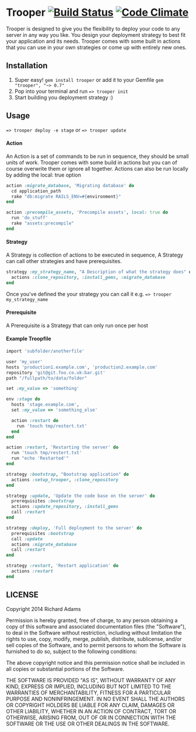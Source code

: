 # Trooper [![Build Status](https://secure.travis-ci.org/madwire/trooper.png?branch=master)](http://travis-ci.org/madwire/trooper) [![Code Climate](https://codeclimate.com/github/madwire/trooper.png)](https://codeclimate.com/github/madwire/trooper)

Trooper is designed to give you the flexibility to deploy your code to any server in any way you like.
You design your deployment strategy to best fit your application and its needs. 
Trooper comes with some built in actions that you can use in your own strategies or come up with entirely new ones.

## Installation

1. Super easy! `gem install trooper` or add it to your Gemfile `gem "trooper", "~> 0.7"`
2. Pop into your terminal and run `=> trooper init`
3. Start building you deployment strategy :)

## Usage

`=> trooper deploy -e stage` or `=> trooper update`

#### Action

An Action is a set of commands to be run in sequence, they should be small units of work. Trooper 
comes with some build in actions but you can of course overwrite them or ignore all together. 
Actions can also be run locally by adding the local: true option

```ruby
action :migrate_database, 'Migrating database' do
  cd application_path
  rake "db:migrate RAILS_ENV=#{environment}"
end

action :precompile_assets, 'Precompile assets', local: true do
  run 'do_stuff'
  rake "assets:precompile"
end
```

#### Strategy

A Strategy is collection of actions to be executed in sequence, A Strategy can call other
strategies and have prerequisites.

```ruby
strategy :my_strategy_name, "A Description of what the strategy does" do
  actions :clone_repository, :install_gems, :migrate_database
end
```

Once you've defined the your strategy you can call it e.g. `=> trooper my_strategy_name`

#### Prerequisite

A Prerequisite is a Strategy that can only run once per host


#### Example Troopfile

```ruby
import 'subfolder/anotherfile'

user 'my_user'
hosts 'production1.example.com', 'production2.example.com'
repository 'git@git.foo.co.uk:bar.git'
path "/fullpath/to/data/folder"

set :my_value => 'something'

env :stage do
  hosts 'stage.example.com',
  set :my_value => 'something_else'

  action :restart do
    run 'touch tmp/restert.txt'
  end
end

action :restart, 'Restarting the server' do
  run 'touch tmp/restert.txt'
  run "echo 'Restarted'"
end

strategy :bootstrap, "Bootstrap application" do
  actions :setup_trooper, :clone_repository
end

strategy :update, 'Update the code base on the server' do
  prerequisites :bootstrap
  actions :update_repository, :install_gems
  call :restart
end

strategy :deploy, 'Full deployment to the server' do
  prerequisites :bootstrap
  call :update
  actions :migrate_database
  call :restart
end

strategy :restart, 'Restart application' do
  actions :restart
end
```

## LICENSE

Copyright 2014 Richard Adams

Permission is hereby granted, free of charge, to any person obtaining
a copy of this software and associated documentation files (the
"Software"), to deal in the Software without restriction, including
without limitation the rights to use, copy, modify, merge, publish,
distribute, sublicense, and/or sell copies of the Software, and to
permit persons to whom the Software is furnished to do so, subject to
the following conditions:

The above copyright notice and this permission notice shall be
included in all copies or substantial portions of the Software.

THE SOFTWARE IS PROVIDED "AS IS", WITHOUT WARRANTY OF ANY KIND,
EXPRESS OR IMPLIED, INCLUDING BUT NOT LIMITED TO THE WARRANTIES OF
MERCHANTABILITY, FITNESS FOR A PARTICULAR PURPOSE AND
NONINFRINGEMENT. IN NO EVENT SHALL THE AUTHORS OR COPYRIGHT HOLDERS BE
LIABLE FOR ANY CLAIM, DAMAGES OR OTHER LIABILITY, WHETHER IN AN ACTION
OF CONTRACT, TORT OR OTHERWISE, ARISING FROM, OUT OF OR IN CONNECTION
WITH THE SOFTWARE OR THE USE OR OTHER DEALINGS IN THE SOFTWARE. 
